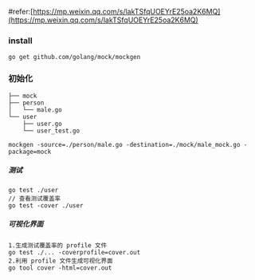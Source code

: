 #refer:[https://mp.weixin.qq.com/s/lakTSfqUOEYrE25oa2K6MQ](https://mp.weixin.qq.com/s/lakTSfqUOEYrE25oa2K6MQ)



### install
```
go get github.com/golang/mock/mockgen
```

### 初始化
```
├── mock
├── person
│   └── male.go
└── user
    ├── user.go
    └── user_test.go
```
```
mockgen -source=./person/male.go -destination=./mock/male_mock.go -package=mock
```

##### 测试
```
go test ./user
// 查看测试覆盖率
go test -cover ./user
```

##### 可视化界面
```
1.生成测试覆盖率的 profile 文件
go test ./... -coverprofile=cover.out
2.利用 profile 文件生成可视化界面
go tool cover -html=cover.out
```